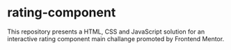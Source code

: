 # rating-component
 This repository presents a HTML, CSS and JavaScript  solution for an interactive rating component main challange promoted by Frontend Mentor.
